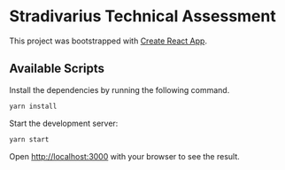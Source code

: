 # Stradivarius Technical Assessment

This project was bootstrapped with
[Create React App](https://github.com/facebook/create-react-app).

## Available Scripts

Install the dependencies by running the following command.

```bash
yarn install
```

Start the development server:

```bash
yarn start
```

Open [http://localhost:3000](http://localhost:3000) with your browser to see the
result.
